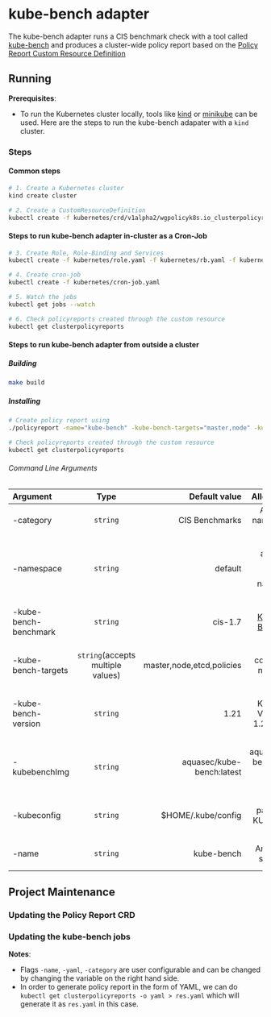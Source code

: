 # kube-bench adapter
The kube-bench adapter runs a CIS benchmark check with a tool called [kube-bench](https://github.com/aquasecurity/kube-bench) and produces a cluster-wide policy report based on the [Policy Report Custom Resource Definition](https://github.com/kubernetes-sigs/wg-policy-prototypes/tree/master/policy-report)

## Running

**Prerequisites**: 
* To run the Kubernetes cluster locally, tools like [kind](https://kind.sigs.k8s.io/) or [minikube](https://minikube.sigs.k8s.io/docs/start/) can be used. Here are the steps to run the kube-bench adapater with a `kind` cluster.

### Steps

#### Common steps
```sh
# 1. Create a Kubernetes cluster
kind create cluster

# 2. Create a CustomResourceDefinition
kubectl create -f kubernetes/crd/v1alpha2/wgpolicyk8s.io_clusterpolicyreports.yaml
```
#### Steps to run kube-bench adapter in-cluster as a Cron-Job
```sh
# 3. Create Role, Role-Binding and Services
kubectl create -f kubernetes/role.yaml -f kubernetes/rb.yaml -f kubernetes/service.yaml

# 4. Create cron-job
kubectl create -f kubernetes/cron-job.yaml

# 5. Watch the jobs
kubectl get jobs --watch

# 6. Check policyreports created through the custom resource
kubectl get clusterpolicyreports
```

#### Steps to run kube-bench adapter from outside a cluster 
##### Building
```sh
make build
```
##### Installing
```sh
# Create policy report using
./policyreport -name="kube-bench" -kube-bench-targets="master,node" -kube-bench-benchmark=cis-1.7 -category="CIS Benchmarks"

# Check policyreports created through the custom resource
kubectl get clusterpolicyreports
```
###### Command Line Arguments
|      Argument         |  Type   |    Default value         | Allowed value  | Usage                                            |
|:--------------------- |:-------:|-------------------------:|:--------------:|:------------------------------------------------:|
| -category             | `string`| CIS Benchmarks           |   Any string name valid for category             | category of the policy report 
| -namespace            | `string`| default                   |  any string name for required namespace |  specifies namespace where kube-bench job will run
| -kube-bench-benchmark | `string`|   cis-1.7                    |    See [CIS Kubernetes Benchmark support](https://github.com/aquasecurity/kube-bench/blob/main/docs/platforms.md#cis-kubernetes-benchmark-support)            | specify the benchmark for kube-bench job         |
| -kube-bench-targets   | `string`(accepts multiple values)| master,node,etcd,policies| 	master, controlplane, node, etcd, policies               | targets for benchmark of kube-bench job          |   
| -kube-bench-version   | `string`|    1.21                    |   Kubernetes Version like 1.20,1.21,etc             | specify the Kubernetes version for kube-bench job|
| -kubebenchImg         | `string`| aquasec/kube-bench:latest|aquasec/kube-bench:(kube-bench-version)                | kube-bench image used as part of this test       |
| -kubeconfig           | `string`| $HOME/.kube/config       |  path to your KUBECONFIG              | absolute path to the kubeconfig file             | 
| -name                 | `string`| kube-bench               |  Any name of string type              | name of policy report                            |

## Project Maintenance

### Updating the Policy Report CRD

### Updating the kube-bench jobs


**Notes**:
* Flags `-name`, `-yaml`, `-category` are user configurable and can be changed by changing the variable on the right hand side.
* In order to generate policy report in the form of YAML, we can do `kubectl get clusterpolicyreports -o yaml > res.yaml` which will generate it as `res.yaml` in this case.
